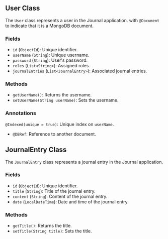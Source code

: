 ## User Class

The `User` class represents a user in the Journal application. with `@Document` to indicate that it is a MongoDB document.

### Fields

- `id` (`ObjectId`): Unique identifier.
- `userName` (`String`): Unique username.
- `password` (`String`): User's password.
- `roles` (`List<String>`): Assigned roles.
- `journalEntries` (`List<JournalEntry>`): Associated journal entries.

### Methods

- `getUserName()`: Returns the username.
- `setUserName(String userName)`: Sets the username.

### Annotations
`@Indexed(unique = true)`: Unique index on `userName`.
- `@DBRef`: Reference to another document.


## JournalEntry Class

The `JournalEntry` class represents a journal entry in the Journal application.

### Fields

- `id` (`ObjectId`): Unique identifier.
- `title` (`String`): Title of the journal entry.
- `content` (`String`): Content of the journal entry.
- `date` (`LocalDateTime`): Date and time of the journal entry.

### Methods

- `getTitle()`: Returns the title.
- `setTitle(String title)`: Sets the title.


